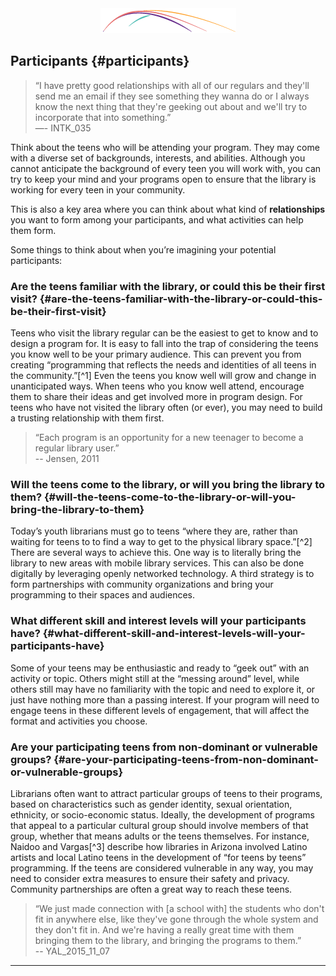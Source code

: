 <div style="text-align:center;"><img src="/assets/CL_Swoosh.png" alt="ConnectedLib: Helping librarians use digital media to make learning connections with youth"/></div>

## Participants {#participants}
>“I have pretty good relationships with all of our regulars and they&#039;ll send me an email if they see something they wanna do or I always know the next thing that they&#039;re geeking out about and we&#039;ll try to incorporate that into something.”<br/>—- INTK_035

Think about the teens who will be attending your program. They may come with a diverse set of backgrounds, interests, and abilities. Although you cannot anticipate the background of every teen you will work with, you can try to keep your mind and your programs open to ensure that the library is working for every teen in your community.

This is also a key area where you can think about what kind of **relationships** you want to form among your participants, and what activities can help them form.

Some things to think about when you’re imagining your potential participants:

### Are the teens familiar with the library, or could this be their first visit? {#are-the-teens-familiar-with-the-library-or-could-this-be-their-first-visit}

Teens who visit the library regular can be the easiest to get to know and to design a program for. It is easy to fall into the trap of considering the teens you know well to be your primary audience. This can prevent you from creating “programming that reflects the needs and identities of all teens in the community.”[^1] Even the teens you know well will grow and change in unanticipated ways. When teens who you know well attend, encourage them to share their ideas and get involved more in program design. For teens who have not visited the library often (or ever), you may need to build a trusting relationship with them first.

>“Each program is an opportunity for a new teenager to become a regular library user.”<br/>-- Jensen, 2011

### Will the teens come to the library, or will you bring the library to them? {#will-the-teens-come-to-the-library-or-will-you-bring-the-library-to-them}

Today’s youth librarians must go to teens “where they are, rather than waiting for teens to to find a way to get to the physical library space.”[^2] There are several ways to achieve this. One way is to literally bring the library to new areas with mobile library services. This can also be done digitally by leveraging openly networked technology. A third strategy is to form partnerships with community organizations and bring your programming to their spaces and audiences.

### What different skill and interest levels will your participants have? {#what-different-skill-and-interest-levels-will-your-participants-have}

Some of your teens may be enthusiastic and ready to “geek out” with an activity or topic. Others might still at the “messing around” level, while others still may have no familiarity with the topic and need to explore it, or just have nothing more than a passing interest. If your program will need to engage teens in these different levels of engagement, that will affect the format and activities you choose.

### Are your participating teens from non-dominant or vulnerable groups? {#are-your-participating-teens-from-non-dominant-or-vulnerable-groups}

Librarians often want to attract particular groups of teens to their programs, based on characteristics such as gender identity, sexual orientation, ethnicity, or socio-economic status. Ideally, the development of programs that appeal to a particular cultural group should involve members of that group, whether that means adults or the teens themselves. For instance, Naidoo and Vargas[^3] describe how libraries in Arizona involved Latino artists and local Latino teens in the development of “for teens by teens” programming. If the teens are considered vulnerable in any way, you may need to consider extra measures to ensure their safety and privacy. Community partnerships are often a great way to reach these teens.

>“We just made connection with [a school with] the students who don&#039;t fit in anywhere else, like they&#039;ve gone through the whole system and they don&#039;t fit in. And we&#039;re having a really great time with them bringing them to the library, and bringing the programs to them.”<br/>-- YAL_2015_11_07

***

[^17]: YALSA. _Teen Programming Guidelines_. Chicago, IL: YALSA, 2015\.

[^18]: Braun, Linda W., Maureen L. Hartman, Sandra Hughes-Hassell, Kafi Kumasi, and Beth Yoke. _The Future of Library Services for and with Teens: A Call to Action_. Chicago, IL: YALSA, 2014.

[^19]: Naidoo, Jamie Campbell, and Luis Francisco Vargas. “Libraries Bridging the Borderlands: Reaching Latino Tweens and Teens with Targeted Programming and Collections.” _Young Adult Library Services_ 2011, no. Summer (2011): 13–20\.